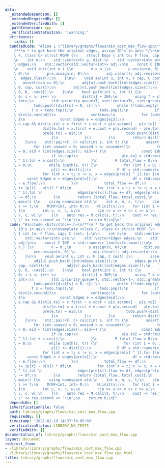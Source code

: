 ```yaml
---
data:
  _extendedDependsOn: []
  _extendedRequiredBy: []
  _extendedVerifiedWith: []
  _pathExtension: cpp
  _verificationStatusIcon: ':warning:'
  attributes:
    links: []
  bundledCode: "#line 1 \"library/graphs/flows/min_cost_max_flow.cpp\"\n#include <bits/stdc++.h>\n\
    /**\n * to get back the original edges, assign ID's in ae\n */\n\ntemplate <class\
    \ F, class C> struct MCMF {\n    struct Edge { int to; F flow, cap; C cost; };\n\
    \n    int n;\n    std::vector<C> p, dist;\n    std::vector<int> pre;\n    std::vector<Edge>\
    \ edges;\n    std::vector<std::vector<int>> adj;\n\n    const C INF  = std::numeric_limits<C>::max();\n\
    \n    void init(int n_) {\n        n = n_;\n        p.assign(n, 0);\n        dist.assign(n,\
    \ 0);\n        pre.assign(n, 0);\n        adj.clear(); adj.resize(n);\n      \
    \  edges.clear();\n    }\n\n    void ae(int u, int v, F cap, C cost) {\n     \
    \   assert(cap >= 0);\n        adj[u].push_back((int)edges.size());\n        edges.push_back({v,\
    \ 0, cap, cost});\n        adj[v].push_back((int)edges.size());\n        edges.push_back({u,\
    \ 0, 0, -cost});\n    }\n\n    bool path(int s, int t) {\n        for (int i =\
    \ 0; i < n; i++) \n            dist[i] = INF;\n        using T = std::pair<C,\
    \ int>;\n        std::priority_queue<T, std::vector<T>, std::greater<T>> todo;\n\
    \        todo.push({dist[s] = 0, s});\n        while (!todo.empty()) {\n     \
    \       T x = todo.top();\n            todo.pop();\n            if (x.first >\
    \ dist[x.second])\n                continue;\n            for (auto& eid : adj[x.second])\
    \ {\n                const Edge& e = edges[eid];\n                if (e.flow <\
    \ e.cap && dist[e.to] > x.first + e.cost + p[x.second] - p[e.to]) {\n        \
    \            dist[e.to] = x.first + e.cost + p[x.second] - p[e.to];\n        \
    \            pre[e.to] = eid;\n                    todo.push({dist[e.to], e.to});\n\
    \                }\n            }\n        }\n        return dist[t] != INF;\n\
    \    }\n\n    std::pair<F, C> calc(int s, int t) {\n        assert(s != t);\n\
    \        for (int unused = 0; unused < n; unused++)\n            for (int eid\
    \ = 0; eid < (int)edges.size(); eid++) {\n                const Edge& e = edges[eid];\n\
    \                if (e.cap)\n                    p[e.to] = std::min(p[e.to], p[edges[eid\
    \ ^ 1].to] + e.cost);\n            }\n        F total_flow = 0;\n        C total_cost\
    \ = 0;\n        while (path(s, t)) {\n            for (int i = 0; i < n; i++)\n\
    \                p[i] += dist[i];\n            F df = std::numeric_limits<F>::max();\n\
    \            for (int x = t; x != s; x = edges[pre[x] ^ 1].to) {\n           \
    \     const Edge& e = edges[pre[x]];\n                df = std::min(df, e.cap\
    \ - e.flow);\n            }\n            total_flow += df;\n            total_cost\
    \ += (p[t] - p[s]) * df;\n            for (int x = t; x != s; x = edges[pre[x]\
    \ ^ 1].to) \n                edges[pre[x]].flow += df, edges[pre[x] ^ 1].flow\
    \ -= df;\n        }\n        return {total_flow, total_cost};\n    }\n};\n\nint\
    \ main() {\n    using namespace std;\n    int n, m, s, t;\n    cin >> n >> m >>\
    \ s >> t;\n    MCMF<int, int> M;\n    M.init(n);\n    for (int i = 0; i < m; i++)\
    \ {\n        int u, v, c, w;\n        cin >> u >> v >> c >> w;\n        M.ae(u,\
    \ v, c, w);\n    }\n    auto res = M.calc(s, t);\n    cout << res.first << \"\
    \ \" << res.second << '\\n';\n    return 0;\n}\n"
  code: "#include <bits/stdc++.h>\n/**\n * to get back the original edges, assign\
    \ ID's in ae\n */\n\ntemplate <class F, class C> struct MCMF {\n    struct Edge\
    \ { int to; F flow, cap; C cost; };\n\n    int n;\n    std::vector<C> p, dist;\n\
    \    std::vector<int> pre;\n    std::vector<Edge> edges;\n    std::vector<std::vector<int>>\
    \ adj;\n\n    const C INF  = std::numeric_limits<C>::max();\n\n    void init(int\
    \ n_) {\n        n = n_;\n        p.assign(n, 0);\n        dist.assign(n, 0);\n\
    \        pre.assign(n, 0);\n        adj.clear(); adj.resize(n);\n        edges.clear();\n\
    \    }\n\n    void ae(int u, int v, F cap, C cost) {\n        assert(cap >= 0);\n\
    \        adj[u].push_back((int)edges.size());\n        edges.push_back({v, 0,\
    \ cap, cost});\n        adj[v].push_back((int)edges.size());\n        edges.push_back({u,\
    \ 0, 0, -cost});\n    }\n\n    bool path(int s, int t) {\n        for (int i =\
    \ 0; i < n; i++) \n            dist[i] = INF;\n        using T = std::pair<C,\
    \ int>;\n        std::priority_queue<T, std::vector<T>, std::greater<T>> todo;\n\
    \        todo.push({dist[s] = 0, s});\n        while (!todo.empty()) {\n     \
    \       T x = todo.top();\n            todo.pop();\n            if (x.first >\
    \ dist[x.second])\n                continue;\n            for (auto& eid : adj[x.second])\
    \ {\n                const Edge& e = edges[eid];\n                if (e.flow <\
    \ e.cap && dist[e.to] > x.first + e.cost + p[x.second] - p[e.to]) {\n        \
    \            dist[e.to] = x.first + e.cost + p[x.second] - p[e.to];\n        \
    \            pre[e.to] = eid;\n                    todo.push({dist[e.to], e.to});\n\
    \                }\n            }\n        }\n        return dist[t] != INF;\n\
    \    }\n\n    std::pair<F, C> calc(int s, int t) {\n        assert(s != t);\n\
    \        for (int unused = 0; unused < n; unused++)\n            for (int eid\
    \ = 0; eid < (int)edges.size(); eid++) {\n                const Edge& e = edges[eid];\n\
    \                if (e.cap)\n                    p[e.to] = std::min(p[e.to], p[edges[eid\
    \ ^ 1].to] + e.cost);\n            }\n        F total_flow = 0;\n        C total_cost\
    \ = 0;\n        while (path(s, t)) {\n            for (int i = 0; i < n; i++)\n\
    \                p[i] += dist[i];\n            F df = std::numeric_limits<F>::max();\n\
    \            for (int x = t; x != s; x = edges[pre[x] ^ 1].to) {\n           \
    \     const Edge& e = edges[pre[x]];\n                df = std::min(df, e.cap\
    \ - e.flow);\n            }\n            total_flow += df;\n            total_cost\
    \ += (p[t] - p[s]) * df;\n            for (int x = t; x != s; x = edges[pre[x]\
    \ ^ 1].to) \n                edges[pre[x]].flow += df, edges[pre[x] ^ 1].flow\
    \ -= df;\n        }\n        return {total_flow, total_cost};\n    }\n};\n\nint\
    \ main() {\n    using namespace std;\n    int n, m, s, t;\n    cin >> n >> m >>\
    \ s >> t;\n    MCMF<int, int> M;\n    M.init(n);\n    for (int i = 0; i < m; i++)\
    \ {\n        int u, v, c, w;\n        cin >> u >> v >> c >> w;\n        M.ae(u,\
    \ v, c, w);\n    }\n    auto res = M.calc(s, t);\n    cout << res.first << \"\
    \ \" << res.second << '\\n';\n    return 0;\n}"
  dependsOn: []
  isVerificationFile: false
  path: library/graphs/flows/min_cost_max_flow.cpp
  requiredBy: []
  timestamp: '2021-02-19 14:37:38-05:00'
  verificationStatus: LIBRARY_NO_TESTS
  verifiedWith: []
documentation_of: library/graphs/flows/min_cost_max_flow.cpp
layout: document
redirect_from:
- /library/library/graphs/flows/min_cost_max_flow.cpp
- /library/library/graphs/flows/min_cost_max_flow.cpp.html
title: library/graphs/flows/min_cost_max_flow.cpp
---
```

